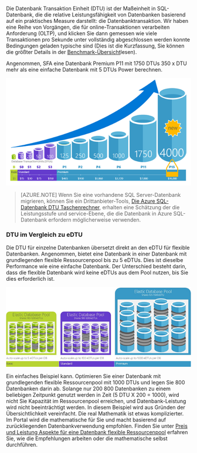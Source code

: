 Die Datenbank Transaktion Einheit (DTU) ist der Maßeinheit in SQL-Datenbank, die die relative Leistungsfähigkeit von Datenbanken basierend auf ein praktisches Measure darstellt: die Datenbanktransaktion. Wir haben eine Reihe von Vorgängen, die für online-Transaktionen verarbeiten Anforderung (OLTP), und klicken Sie dann gemessen wie viele Transaktionen pro Sekunde unter vollständig abgeschlossen werden konnte Bedingungen geladen typische sind (Dies ist die Kurzfassung, Sie können die größter Details in der [Benchmark-Übersicht](../articles/sql-database/sql-database-benchmark-overview.md)lesen). 

Angenommen, SFA eine Datenbank Premium P11 mit 1750 DTUs 350 x DTU mehr als eine einfache Datenbank mit 5 DTUs Power berechnen. 

![Einführung in die SQL-Datenbank: einzelne Datenbank DTUs durch die Ebenen- und Ebene.](./media/sql-database-understanding-dtus/single_db_dtus.png)

>[AZURE.NOTE] Wenn Sie eine vorhandene SQL Server-Datenbank migrieren, können Sie ein Drittanbieter-Tools, [Die Azure SQL-Datenbank DTU Taschenrechner](http://dtucalculator.azurewebsites.net/), erhalten eine Schätzung der die Leistungsstufe und service-Ebene, die die Datenbank in Azure SQL-Datenbank erfordern möglicherweise verwenden.

### <a name="dtu-vs-edtu"></a>DTU im Vergleich zu eDTU

Die DTU für einzelne Datenbanken übersetzt direkt an den eDTU für flexible Datenbanken. Angenommen, bietet eine Datenbank in einer Datenbank mit grundlegenden flexible Ressourcenpool bis zu 5 eDTUs. Dies ist dieselbe Performance wie eine einfache Datenbank. Der Unterschied besteht darin, dass die flexible Datenbank wird keine eDTUs aus dem Pool nutzen, bis Sie dies erforderlich ist. 

![Einführung in die SQL-Datenbank: Flexible Pools durch Ebene.](./media/sql-database-understanding-dtus/sqldb_elastic_pools.png)

Ein einfaches Beispiel kann. Optimieren Sie einer Datenbank mit grundlegenden flexible Ressourcenpool mit 1000 DTUs und legen Sie 800 Datenbanken darin ab. Solange nur 200 800 Datenbanken zu einem beliebigen Zeitpunkt genutzt werden in Zeit (5 DTU X 200 = 1000), wird nicht Sie Kapazität im Ressourcenpool erreichen, und Datenbank-Leistung wird nicht beeinträchtigt werden. In diesem Beispiel wird aus Gründen der Übersichtlichkeit vereinfacht. Die real Mathematik ist etwas komplizierter. Im Portal wird die mathematische für Sie und macht basierend auf zurückliegenden Datenbankverwendung empfohlen. Finden Sie unter [Preis und Leistung Aspekte für eine Datenbank flexible Ressourcenpool](../articles/sql-database/sql-database-elastic-pool-guidance.md) erfahren Sie, wie die Empfehlungen arbeiten oder die mathematische selbst durchführen. 

